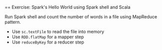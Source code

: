 == Exercise: Spark's Hello World using Spark shell and Scala

Run Spark shell and count the number of words in a file using MapReduce pattern.

* Use `sc.textFile` to read the file into memory
* Use `RDD.flatMap` for a mapper step
* Use `reduceByKey` for a reducer step
